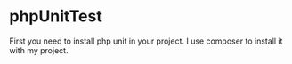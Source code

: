 # phpUnitTest

First you need to install php unit in your project. I use composer to install it with my project.